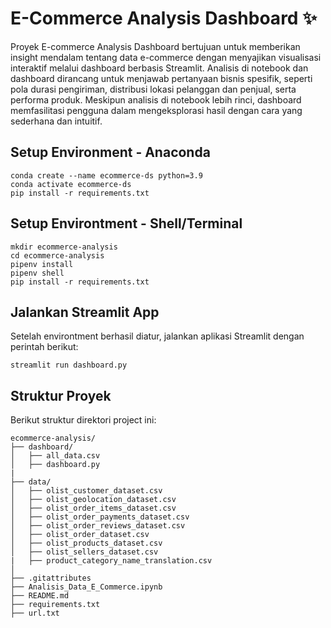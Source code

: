 # E-Commerce Analysis Dashboard ✨
Proyek E-commerce Analysis Dashboard bertujuan untuk memberikan insight mendalam tentang data e-commerce dengan menyajikan visualisasi interaktif melalui dashboard berbasis Streamlit. Analisis di notebook dan dashboard dirancang untuk menjawab pertanyaan bisnis spesifik, seperti pola durasi pengiriman, distribusi lokasi pelanggan dan penjual, serta performa produk. Meskipun analisis di notebook lebih rinci, dashboard memfasilitasi pengguna dalam mengeksplorasi hasil dengan cara yang sederhana dan intuitif.

## Setup Environment - Anaconda
```
conda create --name ecommerce-ds python=3.9
conda activate ecommerce-ds
pip install -r requirements.txt
```

## Setup Environtment - Shell/Terminal
```
mkdir ecommerce-analysis
cd ecommerce-analysis
pipenv install
pipenv shell
pip install -r requirements.txt
```

## Jalankan Streamlit App
Setelah environtment berhasil diatur, jalankan aplikasi Streamlit dengan perintah berikut:
```
streamlit run dashboard.py
```

## Struktur Proyek
Berikut struktur direktori project ini:
```
ecommerce-analysis/
├── dashboard/
│   ├── all_data.csv 
│   ├── dashboard.py
|
├── data/
│   ├── olist_customer_dataset.csv
│   ├── olist_geolocation_dataset.csv
│   ├── olist_order_items_dataset.csv
│   ├── olist_order_payments_dataset.csv
│   ├── olist_order_reviews_dataset.csv
│   ├── olist_order_dataset.csv
│   ├── olist_products_dataset.csv
│   ├── olist_sellers_dataset.csv
|   ├── product_category_name_translation.csv
│       
├── .gitattributes
├── Analisis_Data_E_Commerce.ipynb
├── README.md
├── requirements.txt                     
├── url.txt              
```